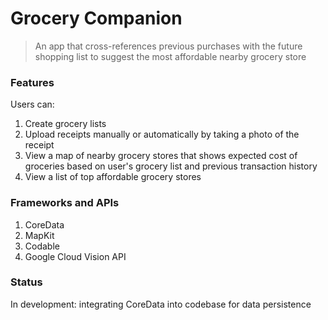 
# Grocery Companion

> An app that cross-references previous purchases with the future shopping list to suggest the most affordable nearby grocery store

### Features
Users can:
 1. Create grocery lists
 2. Upload receipts manually or automatically by taking a photo of the receipt
 3. View a map of nearby grocery stores that shows expected cost of groceries based on user's grocery list and previous transaction history
 4. View a list of top affordable grocery stores

### Frameworks and APIs

 1. CoreData
 2. MapKit
 3. Codable
 4. Google Cloud Vision API

### Status
In development: integrating CoreData into codebase for data persistence

